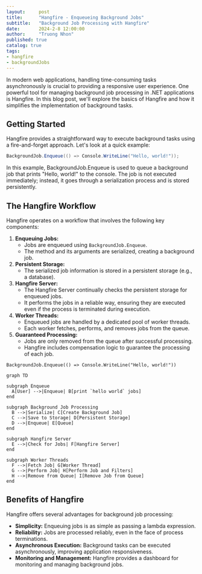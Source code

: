 ```yaml
---
layout:     post
title:      "Hangfire - Enqueueing Background Jobs"
subtitle:   "Background Job Processing with Hangfire"
date:       2024-2-8 12:00:00
author:     "Truong Nhon"
published: true
catalog: true
tags:
- hangfire
- backgroundJobs
---
```


In modern web applications, handling time-consuming tasks asynchronously is crucial to providing a responsive user experience. One powerful tool for managing background job processing in .NET applications is Hangfire. In this blog post, we'll explore the basics of Hangfire and how it simplifies the implementation of background tasks.

## Getting Started

Hangfire provides a straightforward way to execute background tasks using a fire-and-forget approach. Let's look at a quick example:

```csharp
BackgroundJob.Enqueue(() => Console.WriteLine("Hello, world!"));
```

In this example, BackgroundJob.Enqueue is used to queue a background job that prints "Hello, world!" to the console. The job is not executed immediately; instead, it goes through a serialization process and is stored persistently.

## The Hangfire Workflow

Hangfire operates on a workflow that involves the following key components:

1. **Enqueuing Jobs:**
   - Jobs are enqueued using `BackgroundJob.Enqueue`.
   - The method and its arguments are serialized, creating a background job.
2. **Persistent Storage:**
   - The serialized job information is stored in a persistent storage (e.g., a database).
3. **Hangfire Server:**
   - The Hangfire Server continually checks the persistent storage for enqueued jobs.
   - It performs the jobs in a reliable way, ensuring they are executed even if the process is terminated during execution.
4. **Worker Threads:**
   - Enqueued jobs are handled by a dedicated pool of worker threads.
   - Each worker fetches, performs, and removes jobs from the queue.
5. **Guaranteed Processing:**
   - Jobs are only removed from the queue after successful processing.
   - Hangfire includes compensation logic to guarantee the processing of each job.


`BackgroundJob.Enqueue(() => Console.WriteLine("Hello, world!"))`
```mermaid
graph TD

subgraph Enqueue
  A[User] -->|Enqueue| B[print `hello world` jobs]
end

subgraph Background Job Processing
  B -->|Serialize| C[Create Background Job]
  C -->|Save to Storage| D[Persistent Storage]
  D -->|Enqueue| E[Queue]
end

subgraph Hangfire Server
  E -->|Check for Jobs| F[Hangfire Server]
end

subgraph Worker Threads
  F -->|Fetch Job| G[Worker Thread]
  G -->|Perform Job| H[Perform Job and Filters]
  H -->|Remove from Queue| I[Remove Job from Queue]
end
```

## Benefits of Hangfire

Hangfire offers several advantages for background job processing:

- **Simplicity:** Enqueuing jobs is as simple as passing a lambda expression.
- **Reliability:** Jobs are processed reliably, even in the face of process terminations.
- **Asynchronous Execution:** Background tasks can be executed asynchronously, improving application responsiveness.
- **Monitoring and Management:** Hangfire provides a dashboard for monitoring and managing background jobs.